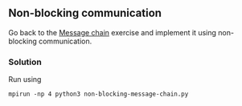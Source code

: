 ## Non-blocking communication

Go back to the [Message chain](../message-chain) exercise and implement it
using non-blocking communication.

### Solution

Run using 
```
mpirun -np 4 python3 non-blocking-message-chain.py 
```